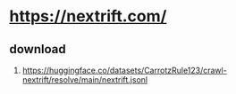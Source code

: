 # https://nextrift.com/

## download

1. https://huggingface.co/datasets/CarrotzRule123/crawl-nextrift/resolve/main/nextrift.jsonl